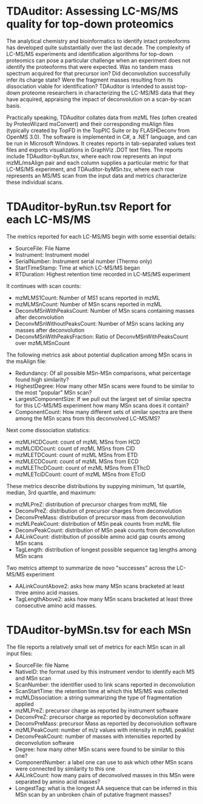 # TDAuditor: Assessing LC-MS/MS quality for top-down proteomics
The analytical chemistry and bioinformatics to identify intact proteoforms has developed quite substantially over the last decade.  The complexity of LC-MS/MS experiments and identification algorithms for top-down proteomics can pose a particular challenge when an experiment does not identify the proteoforms that were expected.  Was no tandem mass spectrum acquired for that precursor ion?  Did deconvolution successfully infer its charge state?  Were the fragment masses resulting from its dissociation viable for identification?  TDAuditor is intended to assist top-down proteome researchers in characterizing the LC-MS/MS data that they have acquired, appraising the impact of deconvolution on a scan-by-scan basis.

Practically speaking, TDAuditor collates data from mzML files (often created by ProteoWizard msConvert) and their corresponding msAlign files (typically created by TopFD in the TopPIC Suite or by FLASHDeconv from OpenMS 3.0).  The software is implemented in C#, a .NET language, and can be run in Microsoft Windows.  It creates reports in tab-separated values text files and exports visualizations in GraphViz .DOT text files.  The reports include TDAuditor-byRun.tsv, where each row represents an input mzML/msAlign pair and each column supplies a particular metric for that LC-MS/MS experiment, and TDAuditor-byMSn.tsv, where each row represents an MS/MS scan from the input data and metrics characterize these individual scans.

# TDAuditor-byRun.tsv Report for each LC-MS/MS
The metrics reported for each LC-MS/MS begin with some essential details:
* SourceFile: File Name
* Instrument: Instrument model
* SerialNumber: Instrument serial number (Thermo only)
* StartTimeStamp: Time at which LC-MS/MS began
* RTDuration: Highest retention time recorded in LC-MS/MS experiment

It continues with scan counts:
* mzMLMS1Count: Number of MS1 scans reported in mzML
* mzMLMSnCount: Number of MSn scans reported in mzML
* DeconvMSnWithPeaksCount: Number of MSn scans containing masses after deconvolution
* DeconvMSnWithoutPeaksCount: Number of MSn scans lacking any masses after deconvolution
* DeconvMSnWithPeaksFraction: Ratio of DeconvMSnWithPeaksCount over mzMLMSnCount

The following metrics ask about potential duplication among MSn scans in the msAlign file:
* Redundancy: Of all possible MSn-MSn comparisons, what percentage found high similarity?
* HighestDegree: How many other MSn scans were found to be similar to the most "popular" MSn scan?
* LargestComponentSize: If we pull out the largest set of similar spectra for this LC-MS/MS experiment how many MSn scans does it contain?
* ComponentCount: How many different sets of similar spectra are there among the MSn scans from this deconvolved LC-MS/MS?

Next come dissociation statistics:
* mzMLHCDCount: count of mzML MSns from HCD
* mzMLCIDCount: count of mzML MSns from CID
* mzMLETDCount: count of mzML MSns from ETD
* mzMLECDCount: count of mzML MSns from ECD
* mzMLEThcDCount: count of mzML MSns from EThcD
* mzMLETciDCount: count of mzML MSns from ETciD

These metrics describe distributions by suppying minimum, 1st quartile, median, 3rd quartile, and maximum:
* mzMLPreZ: distribution of precursor charges from mzML file
* DeconvPreZ: distribution of precursor charges from deconvolution
* DeconvPreMass: distribution of precursor mass from deconvolution
* mzMLPeakCount: distribution of MSn peak counts from mzML file
* DeconvPeakCount: distribution of MSn peak counts from deconvolution
* AALinkCount: distribution of possible amino acid gap counts among MSn scans
* TagLength: distribution of longest possible sequence tag lengths among MSn scans

Two metrics attempt to summarize de novo "successes" across the LC-MS/MS experiment
* AALinkCountAbove2: asks how many MSn scans bracketed at least three amino acid masses.
* TagLengthAbove2: asks how many MSn scans bracketed at least three consecutive amino acid masses.

# TDAuditor-byMSn.tsv for each MSn
The file reports a relatively small set of metrics for each MSn scan in all input files:
* SourceFile: file Name
* NativeID: the format used by this instrument vendor to identify each MS and MSn scan
* ScanNumber: the identifier used to link scans reported in deconvolution
* ScanStartTime: the retention time at which this MS/MS was collected
* mzMLDissociation: a string summarizing the type of fragmentation applied
* mzMLPreZ: precursor charge as reported by instrument software
* DeconvPreZ: precursor charge as reported by deconvolution software
* DeconvPreMass: precursor Mass as reported by deconvolution software
* mzMLPeakCount: number of m/z values with intensity in mzML peaklist
* DeconvPeakCount: number of masses with intensities reported by deconvolution software
* Degree: how many other MSn scans were found to be similar to this one?
* ComponentNumber: a label one can use to ask which other MSn scans were connected by similarity to this one
* AALinkCount: how many pairs of deconvolved masses in this MSn were separated by amino acid masses?
* LongestTag: what is the longest AA sequence that can be inferred in this MSn scan by an unbroken chain of putative fragment masses?
